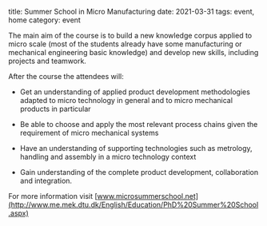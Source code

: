 title: Summer School in Micro Manufacturing
date: 2021-03-31
tags: event, home
category: event

The main aim of the course is to build a new knowledge corpus applied to micro scale (most of the students already have some manufacturing or mechanical engineering basic knowledge) and develop new skills, including projects and teamwork.   
  
After the course the attendees will: 

* Get an understanding of applied product development methodologies adapted to micro technology in general and to micro mechanical products in particular  
  
* Be able to choose and apply the most relevant process chains given the requirement of micro mechanical systems  
  
* Have an understanding of supporting technologies such as metrology, handling and assembly in a micro technology context   
  
* Gain understanding of the complete product development, collaboration and integration. 

For more information visit [www.microsummerschool.net](http://www.me.mek.dtu.dk/English/Education/PhD%20Summer%20School.aspx)